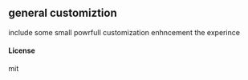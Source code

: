 ## general customiztion 

include some small powrfull customization enhncement the experince

#### License

mit